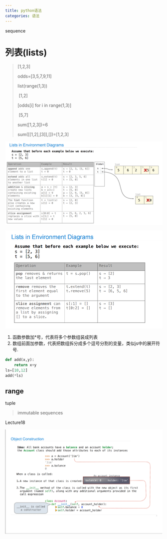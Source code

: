```yaml
---
title: python语法
categories: 语法
---
```


sequence

# 列表(lists)

> [1,2,3]
>
> odds=[3,5,7,9,11]
>
> list(range(1,3))
>
> ​     	[1,2]
>
> [odds[i] for i in range(1,3)]
>
> ​	[5,7]
>
> sum([1,2,3])=6
>
> sum([[1,2],[3]],[])=[1,2,3]

![image-20230911201852400](https://raw.githubusercontent.com/destiny0118/picgo/master/pic2023/202309112018499.png)

![image-20230911201922327](https://raw.githubusercontent.com/destiny0118/picgo/master/pic2023/202309112019380.png)



1. 函数参数加*号，代表将多个参数组装成列表
2. 数组前面加参数，代表把数组拆分成多个逗号分割的变量，类似js中的展开符号.

```python
def add(x,y):
    return x+y
ls=[10,12]
add(*ls)
```

## range



tuple

> immutable sequences





Lecture18

![image-20230913103055254](https://raw.githubusercontent.com/destiny0118/picgo/master/pic2023/202309131030411.png)
